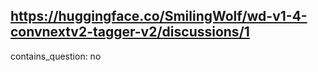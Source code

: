 ## https://huggingface.co/SmilingWolf/wd-v1-4-convnextv2-tagger-v2/discussions/1

contains_question: no
